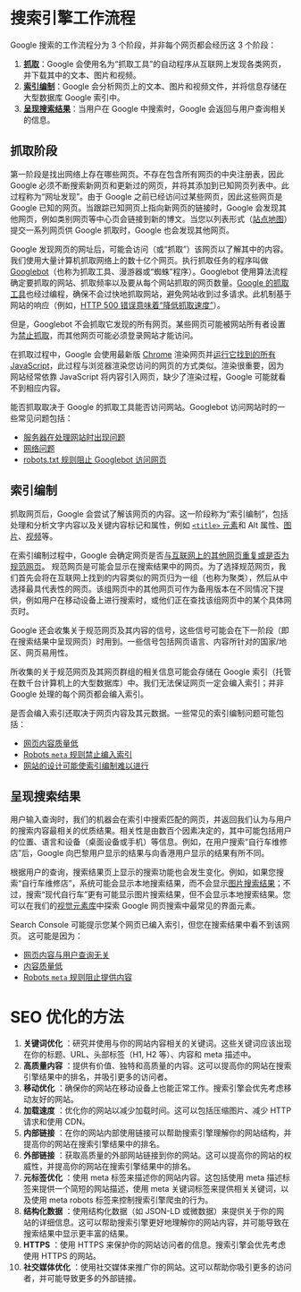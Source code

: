 # 搜索引擎工作流程

Google 搜索的工作流程分为 3 个阶段，并非每个网页都会经历这 3 个阶段：

1. [**抓取**](https://developers.google.com/search/docs/fundamentals/how-search-works?hl=zh-cn#crawling)：Google 会使用名为“抓取工具”的自动程序从互联网上发现各类网页，并下载其中的文本、图片和视频。
2. [**索引编制**](https://developers.google.com/search/docs/fundamentals/how-search-works?hl=zh-cn#indexing)：Google 会分析网页上的文本、图片和视频文件，并将信息存储在大型数据库 Google 索引中。
3. [**呈现搜索结果**](https://developers.google.com/search/docs/fundamentals/how-search-works?hl=zh-cn#serving)：当用户在 Google 中搜索时，Google 会返回与用户查询相关的信息。

## 抓取阶段

第一阶段是找出网络上存在哪些网页。不存在包含所有网页的中央注册表，因此 Google 必须不断搜索新网页和更新过的网页，并将其添加到已知网页列表中。此过程称为“网址发现”。由于 Google 之前已经访问过某些网页，因此这些网页是 Google 已知的网页。当跟踪已知网页上指向新网页的链接时，Google 会发现其他网页，例如类别网页等中心页会链接到新的博文。当您以列表形式（[站点地图](https://developers.google.com/search/docs/crawling-indexing/sitemaps/overview?hl=zh-cn)）提交一系列网页供 Google 抓取时，Google 也会发现其他网页。

Google 发现网页的网址后，可能会访问（或“抓取”）该网页以了解其中的内容。我们使用大量计算机抓取网络上的数十亿个网页。执行抓取任务的程序叫做 [Googlebot](https://developers.google.com/search/docs/crawling-indexing/googlebot?hl=zh-cn)（也称为抓取工具、漫游器或“蜘蛛”程序）。Googlebot 使用算法流程确定要抓取的网站、抓取频率以及要从每个网站抓取的网页数量。[Google 的抓取工具](https://developers.google.com/search/docs/crawling-indexing/overview-google-crawlers?hl=zh-cn)也经过编程，确保不会过快地抓取网站，避免网站收到过多请求。此机制基于网站的响应（例如，[HTTP 500 错误意味着“降低抓取速度”](https://developers.google.com/search/docs/crawling-indexing/http-network-errors?hl=zh-cn#http-status-codes)）。

但是，Googlebot 不会抓取它发现的所有网页。某些网页可能被网站所有者设置为[禁止抓取](https://developers.google.com/search/docs/crawling-indexing/robots/robots_txt?hl=zh-cn#disallow)，而其他网页可能必须登录网站才能访问。

在抓取过程中，Google 会使用最新版 [Chrome](https://www.google.com/chrome/?hl=zh-cn) 渲染网页并[运行它找到的所有 JavaScript](https://developers.google.com/search/docs/crawling-indexing/javascript/javascript-seo-basics?hl=zh-cn#how-googlebot-processes-javascript)，此过程与浏览器渲染您访问的网页的方式类似。渲染很重要，因为网站经常依靠 JavaScript 将内容引入网页，缺少了渲染过程，Google 可能就看不到相应内容。

能否抓取取决于 Google 的抓取工具能否访问网站。Googlebot 访问网站时的一些常见问题包括：

- [服务器在处理网站时出现问题](https://developers.google.com/search/docs/crawling-indexing/http-network-errors?hl=zh-cn#http-status-codes)
- [网络问题](https://developers.google.com/search/docs/crawling-indexing/http-network-errors?hl=zh-cn#network-and-dns-errors)
- [robots.txt 规则阻止 Googlebot 访问网页](https://developers.google.com/search/docs/crawling-indexing/robots/intro?hl=zh-cn)

## 索引编制

抓取网页后，Google 会尝试了解该网页的内容。这一阶段称为“索引编制”，包括处理和分析文字内容以及关键内容标记和属性，例如 [`<title>` 元素](https://developers.google.com/search/docs/appearance/title-link?hl=zh-cn)和 Alt 属性、[图片](https://developers.google.com/search/docs/appearance/google-images?hl=zh-cn)、[视频](https://developers.google.com/search/docs/appearance/video?hl=zh-cn)等。

在索引编制过程中，Google 会确定网页是否[与互联网上的其他网页重复或是否为规范网页](https://developers.google.com/search/docs/crawling-indexing/consolidate-duplicate-urls?hl=zh-cn)。 规范网页是可能会显示在搜索结果中的网页。为了选择规范网页，我们首先会将在互联网上找到的内容类似的网页归为一组（也称为聚类），然后从中选择最具代表性的网页。该组网页中的其他网页可作为备用版本在不同情况下提供，例如用户在移动设备上进行搜索时，或他们正在查找该组网页中的某个具体网页时。

Google 还会收集关于规范网页及其内容的信号，这些信号可能会在下一阶段（即在搜索结果中呈现网页）时用到。一些信号包括网页语言、内容所针对的国家/地区、网页易用性。

所收集的关于规范网页及其网页群组的相关信息可能会存储在 Google 索引（托管在数千台计算机上的大型数据库）中。我们无法保证网页一定会编入索引；并非 Google 处理的每个网页都会编入索引。

是否会编入索引还取决于网页内容及其元数据。一些常见的索引编制问题可能包括：

- [网页内容质量低](https://developers.google.com/search/docs/essentials?hl=zh-cn)
- [Robots `meta` 规则禁止编入索引](https://developers.google.com/search/docs/crawling-indexing/block-indexing?hl=zh-cn)
- [网站的设计可能使索引编制难以进行](https://developers.google.com/search/docs/crawling-indexing/javascript/javascript-seo-basics?hl=zh-cn)

## 呈现搜索结果

用户输入查询时，我们的机器会在索引中搜索匹配的网页，并返回我们认为与用户的搜索内容最相关的优质结果。相关性是由数百个因素决定的，其中可能包括用户的位置、语言和设备（桌面设备或手机）等信息。例如，在用户搜索“自行车维修店”后，Google 向巴黎用户显示的结果与向香港用户显示的结果有所不同。

根据用户的查询，搜索结果页上显示的搜索功能也会发生变化。例如，如果您搜索“自行车维修店”，系统可能会显示本地搜索结果，而不会显示[图片搜索结果](https://developers.google.com/search/docs/appearance/visual-elements-gallery?hl=zh-cn#image-result)；不过，搜索“现代自行车”更有可能显示图片搜索结果，但不会显示本地搜索结果。您可以在我们的[视觉元素库](https://developers.google.com/search/docs/appearance/visual-elements-gallery?hl=zh-cn)中探索 Google 网页搜索中最常见的界面元素。

Search Console 可能提示您某个网页已编入索引，但您在搜索结果中看不到该网页。 这可能是因为：

- [网页内容与用户查询无关](https://developers.google.com/search/docs/fundamentals/seo-starter-guide?hl=zh-cn#expect-search-terms)
- [内容质量低](https://developers.google.com/search/docs/essentials?hl=zh-cn)
- [Robots `meta` 规则阻止提供内容](https://developers.google.com/search/docs/crawling-indexing/block-indexing?hl=zh-cn)

# SEO 优化的方法

1. **关键词优化** ：研究并使用与你的网站内容相关的关键词。这些关键词应该出现在你的标题、URL、头部标签（H1, H2 等）、内容和 meta 描述中。
2. **高质量内容** ：提供有价值、独特和高质量的内容。这可以提高你的网站在搜索引擎结果中的排名，并吸引更多的访问者。
3. **移动优化** ：确保你的网站在移动设备上也能正常工作。搜索引擎会优先考虑移动友好的网站。
4. **加载速度** ：优化你的网站以减少加载时间。这可以包括压缩图片、减少 HTTP 请求和使用 CDN。
5. **内部链接** ：在你的网站内部使用链接可以帮助搜索引擎理解你的网站结构，并提高你的网站在搜索引擎结果中的排名。
6. **外部链接** ：获取高质量的外部网站链接到你的网站。这可以提高你的网站的权威性，并提高你的网站在搜索引擎结果中的排名。
7. **元标签优化** ：使用 meta 标签来描述你的网站内容。这包括使用 meta 描述标签来提供一个简短的网站描述，使用 meta 关键词标签来提供相关关键词，以及使用 meta robots 标签来控制搜索引擎爬虫的行为。
8. **结构化数据** ：使用结构化数据（如 JSON-LD 或微数据）来提供关于你的网站的详细信息。这可以帮助搜索引擎更好地理解你的网站内容，并可能导致在搜索结果中显示更丰富的结果。
9. **HTTPS** ：使用 HTTPS 来保护你的网站访问者的信息。搜索引擎会优先考虑使用 HTTPS 的网站。
10. **社交媒体优化** ：使用社交媒体来推广你的网站。这可以帮助你吸引更多的访问者，并可能导致更多的外部链接。
